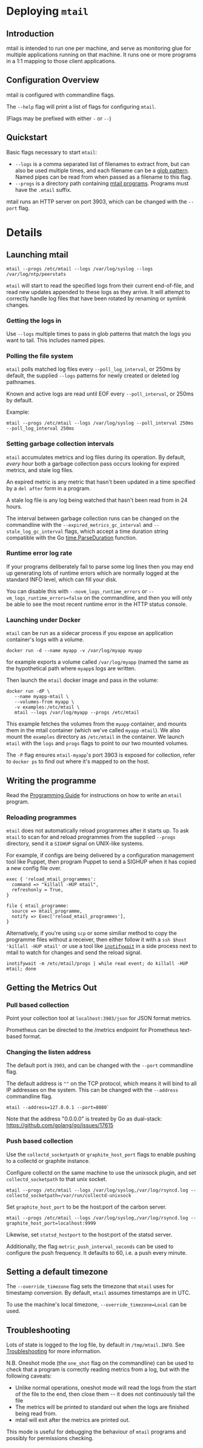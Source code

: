# Deploying `mtail`

## Introduction

mtail is intended to run one per machine, and serve as monitoring glue for multiple applications running on that machine.  It runs one or more programs in a 1:1 mapping to those client applications.

## Configuration Overview

mtail is configured with commandline flags.

The `--help` flag will print a list of flags for configuring `mtail`.

(Flags may be prefixed with either `-` or `--`)

## Quickstart

Basic flags necessary to start `mtail`:

  * `--logs` is a comma separated list of filenames to extract from, but can also be used multiple times, and each filename can be a [glob pattern](http://godoc.org/path/filepath#Match).  Named pipes can be read from when passed as a filename to this flag.
  * `--progs` is a directory path containing [mtail programs](Language.md). Programs must have the `.mtail` suffix.

mtail runs an HTTP server on port 3903, which can be changed with the `--port` flag.

# Details

## Launching mtail

```
mtail --progs /etc/mtail --logs /var/log/syslog --logs /var/log/ntp/peerstats
```

`mtail` will start to read the specified logs from their current end-of-file,
and read new updates appended to these logs as they arrive.  It will attempt to
correctly handle log files that have been rotated by renaming or symlink
changes.

### Getting the logs in

Use `--logs` multiple times to pass in glob patterns that match the logs you
want to tail.  This includes named pipes.

### Polling the file system

`mtail` polls matched log files every `--poll_log_interval`, or 250ms by default, the supplied `--logs` patterns for newly created or deleted log pathnames.

Known and active logs are read until EOF every `--poll_interval`, or 250ms by default.

Example:
```
mtail --progs /etc/mtail --logs /var/log/syslog --poll_interval 250ms --poll_log_interval 250ms
```


### Setting garbage collection intervals

`mtail` accumulates metrics and log files during its operation.  By default, *every hour* both a garbage collection pass occurs looking for expired metrics, and stale log files.

An expired metric is any metric that hasn't been updated in a time specified by a `del after` form in a program.

A stale log file is any log being watched that hasn't been read from in 24 hours.

The interval between garbage collection runs can be changed on the commandline with the `--expired_metrics_gc_interval` and `--stale_log_gc_interval` flags, which accept a time duration string compatible with the Go [time.ParseDuration](https://golang.org/pkg/time/#ParseDuration) function.


### Runtime error log rate

If your programs deliberately fail to parse some log lines then you may end up generating lots of runtime errors which are normally logged at the standard INFO level, which can fill your disk.

You can disable this with `--novm_logs_runtime_errors` or `--vm_logs_runtime_errors=false` on the commandline, and then you will only be able to see the most recent runtime error in the HTTP status console.

### Launching under Docker

`mtail` can be run as a sidecar process if you expose an application container's logs with a volume.

`docker run -d --name myapp -v /var/log/myapp myapp`

for example exports a volume called `/var/log/myapp` (named the same as the
hypothetical path where `myapp`s logs are written.

Then launch the `mtail` docker image and pass in the volume:

    docker run -dP \
       --name myapp-mtail \
       --volumes-from myapp \
       -v examples:/etc/mtail \
       mtail --logs /var/log/myapp --progs /etc/mtail

This example fetches the volumes from the `myapp` container, and mounts them in
the mtail container (which we've called `myapp-mtail`).  We also mount the
`examples` directory as `/etc/mtail` in the container.  We launch `mtail` with
the `logs` and `progs` flags to point to our two mounted volumes.

The `-P` flag ensures `mtail-myapp`'s port 3903 is exposed for collection,
refer to `docker ps` to find out where it's mapped to on the host.

## Writing the programme

Read the [Programming Guide](Programming-Guide.md) for instructions on how to write an `mtail` program.

### Reloading programmes

`mtail` does not automatically reload programmes after it starts up.  To ask `mtail` to scan for and reload programmes from the supplied `--progs` directory, send it a `SIGHUP` signal on UNIX-like systems.

For example, if configs are being delivered by a configuration management tool like Puppet, then program Puppet to send a SIGHUP when it has copied a new config file over.

```puppet
exec { 'reload_mtail_programmes':
  command => "killall -HUP mtail",
  refreshonly = True,
}

file { mtail_programme:
  source => mtail_programme,
  notify => Exec['reload_mtail_programmes'],
}
```

Alternatively, if you're using `scp` or some similiar method to copy the programme files without a receiver, then either follow it with a `ssh $host 'killall -HUP mtail'` or use a tool like [`inotifywait`](https://linux.die.net/man/1/inotifywait) in a side process next to mtail to watch for changes and send the reload signal.

```shell
inotifywait -m /etc/mtail/progs | while read event; do killall -HUP mtail; done
```

## Getting the Metrics Out

### Pull based collection

Point your collection tool at `localhost:3903/json` for JSON format metrics.

Prometheus can be directed to the /metrics endpoint for Prometheus text-based format.

### Changing the listen address

The default port is `3903`, and can be changed with the `--port` commandline flag.

The default address is `""` on the TCP protocol, which means it will bind to all IP addresses on the system.  This can be changed with the `--address` commandline flag.

```
mtail --address=127.0.0.1 --port=8080`
```

Note that the address "0.0.0.0" is treated by Go as dual-stack: https://github.com/golang/go/issues/17615

### Push based collection

Use the `collectd_socketpath` or `graphite_host_port` flags to enable pushing to a collectd or graphite instance.

Configure collectd on the same machine to use the unixsock plugin, and set `collectd_socketpath` to that unix socket.

```
mtail --progs /etc/mtail --logs /var/log/syslog,/var/log/rsyncd.log --collectd_socketpath=/var/run/collectd-unixsock
```

Set `graphite_host_port` to be the host:port of the carbon server.

```
mtail --progs /etc/mtail --logs /var/log/syslog,/var/log/rsyncd.log --graphite_host_port=localhost:9999
```

Likewise, set `statsd_hostport` to the host:port of the statsd server.

Additionally, the flag `metric_push_interval_seconds` can be used to configure the push frequency.  It defaults to 60, i.e. a push every minute.

## Setting a default timezone

The `--override_timezone` flag sets the timezone that `mtail` uses for timestamp conversion.  By default, `mtail` assumes timestamps are in UTC.

To use the machine's local timezone, `--override_timezone=Local` can be used.

## Troubleshooting

Lots of state is logged to the log file, by default in `/tmp/mtail.INFO`.  See [Troubleshooting](Troubleshooting.md) for more information.

N.B. Oneshot mode (the `one_shot` flag on the commandline) can be used to check
that a program is correctly reading metrics from a log, but with the following
caveats:

* Unlike normal operations, oneshot mode will read the logs from the start of
  the file to the end, then close them -- it does not continuously tail the
  file
* The metrics will be printed to standard out when the logs are finished being
  read from.
* mtail will exit after the metrics are printed out.

This mode is useful for debugging the behaviour of `mtail` programs and
possibly for permissions checking.
